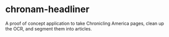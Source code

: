 # chronam-headliner

A proof of concept application to take Chronicling America pages, clean up the OCR, and segment them into articles.
